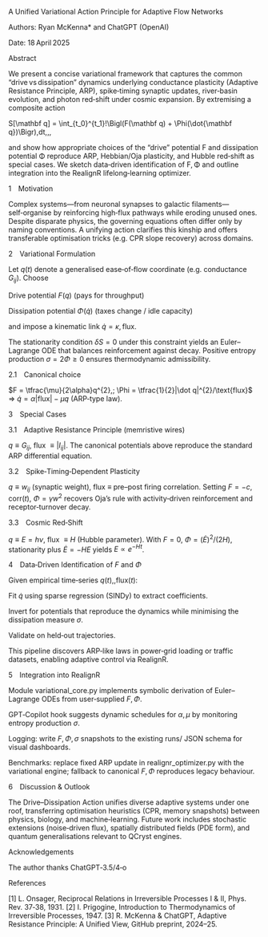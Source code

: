 A Unified Variational Action Principle for Adaptive Flow Networks

Authors: Ryan McKenna* and ChatGPT (OpenAI)

Date: 18 April 2025

Abstract

We present a concise variational framework that captures the common “drive vs dissipation” dynamics underlying conductance plasticity (Adaptive Resistance Principle, ARP), spike‑timing synaptic updates, river‑basin evolution, and photon red‑shift under cosmic expansion. By extremising a composite action

S[\mathbf q] = \int_{t_0}^{t_1}!\Bigl(F(\mathbf q) + \Phi(\dot{\mathbf q})\Bigr),dt,,,

and show how appropriate choices of the “drive” potential F and dissipation potential Φ reproduce ARP, Hebbian/Oja plasticity, and Hubble red‑shift as special cases. We sketch data‑driven identification of F, Φ and outline integration into the RealignR lifelong‑learning optimizer.

1 Motivation

Complex systems—from neuronal synapses to galactic filaments—self‑organise by reinforcing high‑flux pathways while eroding unused ones. Despite disparate physics, the governing equations often differ only by naming conventions. A unifying action clarifies this kinship and offers transferable optimisation tricks (e.g. CPR slope recovery) across domains.

2 Variational Formulation

Let $q(t)$ denote a generalised ease‑of‑flow coordinate (e.g. conductance $G_{ij}$). Choose

Drive potential $F(q)$ (pays for throughput)

Dissipation potential $\Phi(\dot q)$ (taxes change / idle capacity)

and impose a kinematic link $\dot q = \kappa,\text{flux}$.

The stationarity condition $\delta S = 0$ under this constraint yields an Euler–Lagrange ODE that balances reinforcement against decay. Positive entropy production $\sigma = 2\Phi \ge 0$ ensures thermodynamic admissibility.

2.1 Canonical choice

$F = \tfrac{\mu}{2\alpha}q^{2},; \Phi = \tfrac{1}{2}|\dot q|^{2}/\text{flux}$ ⇒ $\dot q = \alpha|\text{flux}| - \mu q$ (ARP‑type law).

3 Special Cases

3.1 Adaptive Resistance Principle (memristive wires)

$q \equiv G_{ij}$, flux $\equiv |I_{ij}|$. The canonical potentials above reproduce the standard ARP differential equation.

3.2 Spike‑Timing‑Dependent Plasticity

$q \equiv w_{ij}$ (synaptic weight), flux $\equiv$ pre–post firing correlation. Setting $F=-c,\text{corr}(t)$, $\Phi = \gamma w^{2}$ recovers Oja’s rule with activity‑driven reinforcement and receptor‑turnover decay.

3.3 Cosmic Red‑Shift

$q \equiv E = h\nu$, flux $\equiv H$ (Hubble parameter). With $F=0$, $\Phi = (\dot E)^{2}/(2H)$, stationarity plus $\dot E = -H E$ yields $E\propto e^{-Ht}$.

4 Data‑Driven Identification of $F$ and $\Phi$

Given empirical time‑series $q(t),, \text{flux}(t)$:

Fit $\dot q$ using sparse regression (SINDy) to extract coefficients.

Invert for potentials that reproduce the dynamics while minimising the dissipation measure $\sigma$.

Validate on held‑out trajectories.

This pipeline discovers ARP‑like laws in power‑grid loading or traffic datasets, enabling adaptive control via RealignR.

5 Integration into RealignR

Module variational_core.py implements symbolic derivation of Euler–Lagrange ODEs from user‑supplied $F,\Phi$.

GPT‑Copilot hook suggests dynamic schedules for $\alpha,\mu$ by monitoring entropy production $\sigma$.

Logging: write $F,\Phi,\sigma$ snapshots to the existing runs/ JSON schema for visual dashboards.

Benchmarks: replace fixed ARP update in realignr_optimizer.py with the variational engine; fallback to canonical $F,\Phi$ reproduces legacy behaviour.

6 Discussion & Outlook

The Drive–Dissipation Action unifies diverse adaptive systems under one roof, transferring optimisation heuristics (CPR, memory snapshots) between physics, biology, and machine‑learning. Future work includes stochastic extensions (noise‑driven flux), spatially distributed fields (PDE form), and quantum generalisations relevant to QCryst engines.

Acknowledgements

The author thanks ChatGPT‑3.5/4‑o

References

[1] L. Onsager, Reciprocal Relations in Irreversible Processes I & II, Phys. Rev. 37‑38, 1931.
[2] I. Prigogine, Introduction to Thermodynamics of Irreversible Processes, 1947.
[3] R. McKenna & ChatGPT, Adaptive Resistance Principle: A Unified View, GitHub preprint, 2024–25.
